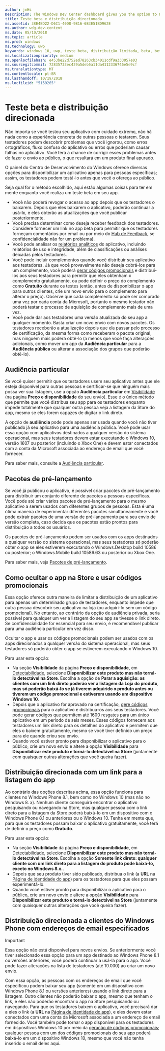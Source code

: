 ```yaml
---
author: jnHs
Description: The Windows Dev Center dashboard gives you the option to make your app available only to specified people so that you can have testers try it out before you offer it to the public.
title: Teste beta e distribuição direcionada
ms.assetid: 38E4ED22-D6C1-40D8-9B16-6B3E51BD962E
ms.author: wdg-dev-content
ms.date: 05/10/2018
ms.topic: article
ms.prod: windows
ms.technology: uwp
keywords: windows 10, uwp, teste beta, distribuição limitada, beta, betas, teste, testadores
ms.localizationpriority: medium
ms.openlocfilehash: e453be22d752ed78263cb34011cdf9a333057e03
ms.sourcegitcommit: 72835733ec429a5deb6a11da4112336746e5e9cf
ms.translationtype: MT
ms.contentlocale: pt-BR
ms.lasthandoff: 10/19/2018
ms.locfileid: "5159265"
---
```

# <a name="beta-testing-and-targeted-distribution"></a>Teste beta e distribuição direcionada

Não importa se você testou seu aplicativo com cuidado extremo, não há nada como a experiência concreta de outras pessoas o testarem. Seus testadores podem descobrir problemas que você ignorou, como erros ortográficos, fluxo confuso do aplicativo ou erros que poderiam causar falhas no aplicativo. Você terá a chance de corrigir esses problemas antes de fazer o envio ao público, o que resultará em um produto final apurado. 

O painel do Centro de Desenvolvimento do Windows oferece diversas opções para disponibilizar um aplicativo apenas para pessoas específicas; assim, os testadores podem testá-lo antes que você o ofereça ao público. 

Seja qual for o método escolhido, aqui estão algumas coisas para ter em mente enquanto você realiza um teste beta em seu app.

- Você não poderá revogar o acesso ao app depois que os testadores o baixarem. Depois que eles baixarem o aplicativo, poderão continuar a usá-lo, e eles obterão as atualizações que você publicar posteriormente.
- Você precisa determinar como deseja receber feedback dos testadores. Considere fornecer um link no app beta para permitir que os testadores forneçam comentários por email ou por meio do [Hub de Feedback](../monetize/launch-feedback-hub-from-your-app.md), se confidencialidade não for um problema). 
- Você pode analisar os [relatórios analíticos](analytics.md) do aplicativo, incluindo relatórios de uso e integridade, além de classificações ou análises deixadas pelos testadores.
- Você pode incluir complementos quando você distribuir seu aplicativo aos testadores. Já que você provavelmente não deseja cobrá-los para um complemento, você poderá [gerar códigos promocionais](generate-promotional-codes.md) e distribuí-los aos seus testadores para permitir que eles obtenham o complemento gratuitamente, ou pode definir o preço do complemento como **Gratuito** durante os testes (então, antes de disponibilizar o app para outros clientes, crie um novo envio para o complemento para alterar o preço). Observe que cada complemento só pode ser comprado uma vez por cada conta da Microsoft, portanto o mesmo testador não poderá testar o processo de aquisição de complemento mais de uma vez. 
- Você pode dar aos testadores uma versão atualizada do seu app a qualquer momento. Basta criar um novo envio com novos pacotes. Os testadores receberão a atualização depois que ela passar pelo processo de certificação, da mesma forma como receberam o pacote original, mas ninguém mais poderá obtê-lo (a menos que você faça alterações adicionais, como mover um app da **Audiência particular** para a **Audiência pública** ou alterar a associação dos grupos que poderão obtê-lo).

## <a name="private-audience"></a>Audiência particular

Se você quiser permitir que os testadores usem seu aplicativo antes que ele esteja disponível para outras pessoas e certificar-se que ninguém mais possa ver sua listagem, use a opção **Audiência particular** em [Visibilidade](choose-visibility-options.md) (na página **Preço e disponibilidade** do seu envio). Esse é o único método que permite que você distribua seu app para os testadores enquanto impede totalmente que qualquer outra pessoa veja a listagem da Store do app, mesmo se eles forem capazes de digitar o link direto. 

A opção de **audiência** pode pode apenas ser usada quando você não tiver publicado já seu aplicativo para uma audiência pública. Você pode usar essa opção com aplicativos destinados a qualquer versão do sistema operacional, mas seus testadores devem estar executando o Windows 10, versão 1607 ou posterior (incluindo o Xbox One) e devem estar conectados com a conta da Microsoft associada ao endereço de email que você fornecer.

Para saber mais, consulte a [Audiência particular](choose-visibility-options.md#audience).


## <a name="package-flights"></a>Pacotes de pré-lançamento

Se você já publicou o aplicativo, é possível criar pacotes de pré-lançamento para distribuir um conjunto diferente de pacotes a pessoas específicas. Você pode até criar vários pacotes de pré-lançamento para o mesmo aplicativo a serem usados com diferentes grupos de pessoas. Esta é uma ótima maneira de experimentar diferentes pacotes simultaneamente e você pode extrair pacotes de uma versão de pré-lançamento para seu envio de versão completa, caso decida que os pacotes estão prontos para distribuição a todos os usuários.

Os pacotes de pré-lançamento podem ser usados com os apps destinados a qualquer versão do sistema operacional, mas seus testadores só poderão obter o app se eles estiverem executando o Windows.Desktop build 10586 ou posterior; o Windows.Mobile build 10586.63 ou posterior ou Xbox One.

Para saber mais, veja [Pacotes de pré-lançamento](package-flights.md).


<span id="hide" />

## <a name="hiding-the-app-in-the-store-and-using-promotional-codes"></a>Como ocultar o app na Store e usar códigos promocionais

Essa opção oferece outra maneira de limitar a distribuição de um aplicativo para apenas um determinado grupo de testadores, enquanto impede que outra pessoa descobrir seu aplicativo na loja (ou adquiri-lo sem um código promocional). No entanto, ao contrário da opção de audiência privada, seria possível para qualquer um ver a listagem do seu app se tivesse o link direto. Se confidencialidade for essencial para seu envio, é recomendável publicar para uma audiência particular em vez disso.

Ocultar o app e usar os códigos promocionais podem ser usados com os apps direcionados a qualquer versão do sistema operacional, mas seus testadores só poderão obter o app se estiverem executando o Windows 10.

Para usar esta opção:

- Na seção **Visibilidade** da página **Preço e disponibilidade**, em [Detectabilidade](choose-visibility-options.md#discoverability), selecione **Disponibilizar este produto mas não torná-lo detectável na Store**. Escolha a opção de **Parar a aquisição: os clientes com um link direto poderão ver a listagem da Loja do produto, mas só poderão baixá-lo se já tiverem adquirido o produto antes ou tiverem um código promocional e estiverem usando um dispositivo Windows 10**. 
- Depois que o aplicativo for aprovado na certificação, [gere códigos promocionais](generate-promotional-codes.md) para o aplicativo e distribua-os aos seus testadores. Você pode gerar códigos que permitem até 1600 resgates para um único aplicativo em um período de seis meses. Esses códigos fornecem aos testadores um link direto para os detalhes do aplicativo e permitem que eles o baixem gratuitamente, mesmo se você tiver definido um preço para ele quando criou seu envio.
- Quando você estiver pronto para disponibilizar o aplicativo para o público, crie um novo envio e altere a opção **Visibilidade** para **Disponibilizar este produto e torná-lo detectável na Store** (juntamente com quaisquer outras alterações que você queira fazer).


## <a name="targeted-distribution-with-a-link-to-your-apps-listing"></a>Distribuição direcionada com um link para a listagem do app

Ao contrário das opções descritas acima, essa opção funciona para clientes no Windows Phone 8.1, bem como no Windows 10 (mas não no Windows 8. x). Nenhum cliente conseguirá encontrar o aplicativo pesquisando ou navegando na Store, mas qualquer pessoa com o link direto para a listagem da Store poderá baixá-lo em um dispositivo com o Windows Phone 8.1 ou anteriores ou o Windows 10. Tenha em mente que, para que os testadores possam baixar o aplicativo gratuitamente, você terá de definir o preço como **Gratuito**.

Para usar esta opção:
- Na seção **Visibilidade** da página **Preço e disponibilidade**, em [Detectabilidade](choose-visibility-options.md#discoverability), selecione **Disponibilizar este produto mas não torná-lo detectável na Store**. Escolha a opção **Somente link direto: qualquer cliente com um link direto para a listagem do produto pode baixá-lo, exceto no Windows 8.x.**.
- Depois que seu produto tiver sido publicado, distribua o link (a **URL** na [Página de identidade do app](view-app-identity-details.md)) para os testadores para que eles possam experimentá-lo.
- Quando você estiver pronto para disponibilizar o aplicativo para o público, crie um novo envio e altere a opção **Visibilidade** para **Disponibilizar este produto e torná-lo detectável na Store** (juntamente com quaisquer outras alterações que você queira fazer).


## <a name="targeted-distribution-to-windows-phone-customers-with-specified-email-addresses"></a>Distribuição direcionada a clientes do Windows Phone com endereços de email especificados

> [!IMPORTANT]
> Essa opção não está disponível para novos envios. Se anteriormente você tiver selecionado essa opção para um app destinado ao Windows Phone 8.1 ou versões anteriores, você poderá continuar a usá-la para o app. Você pode fazer alterações na lista de testadores (até 10.000) ao criar um novo envio. 

Com essa opção, as pessoas com os endereços de email que você especificou podem baixar seu app (somente em um dispositivo com Windows Phone 8.1 ou versões anteriores) usando o link direto para a listagem. Outro clientes não poderão baixar o app, mesmo que tenham o link, e eles não poderão encontrar o app na Store pesquisando ou navegando. Para que os testadores baixem o aplicativo, você precisará dar a eles o link (a **URL** na [Página de identidade do app](view-app-identity-details.md)), e eles devem estar conectados com uma conta da Microsoft associada a um endereço de email fornecido. Você também pode tornar o app disponível para os testadores em dispositivos Windows 10 por meio da [geração de códigos promocionais](generate-promotional-codes.md); qualquer pessoa com um dos códigos promocionais do seu app poderá baixá-lo em um dispositivo Windows 10, mesmo que você não tenha inserido o email deles aqui.
